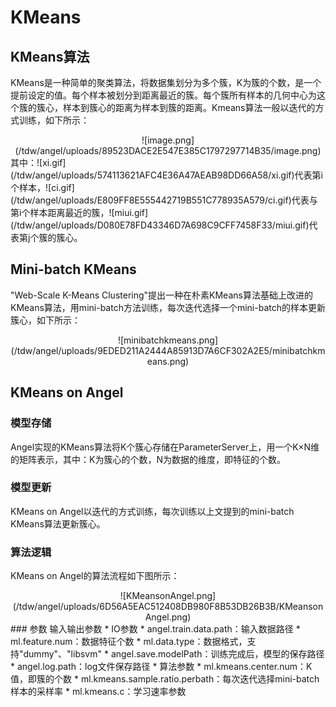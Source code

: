 # KMeans
## KMeans算法
KMeans是一种简单的聚类算法，将数据集划分为多个簇，K为簇的个数，是一个提前设定的值。每个样本被划分到距离最近的簇。每个簇所有样本的几何中心为这个簇的簇心，样本到簇心的距离为样本到簇的距离。Kmeans算法一般以迭代的方式训练，如下所示：
<div align=center>![image.png](/tdw/angel/uploads/89523DACE2E547E385C1797297714B35/image.png)</div>
其中：![xi.gif](/tdw/angel/uploads/574113621AFC4E36A47AEAB98DD66A58/xi.gif)代表第i个样本，![ci.gif](/tdw/angel/uploads/E809FF8E555442719B551C778935A579/ci.gif)代表与第i个样本距离最近的簇，![miui.gif](/tdw/angel/uploads/D080E78FD43346D7A698C9CFF7458F33/miui.gif)代表第j个簇的簇心。


## Mini-batch KMeans
"Web-Scale K-Means Clustering"提出一种在朴素KMeans算法基础上改进的KMeans算法，用mini-batch方法训练，每次迭代选择一个mini-batch的样本更新簇心，如下所示：
<div align=center>![minibatchkmeans.png](/tdw/angel/uploads/9EDED211A2444A85913D7A6CF302A2E5/minibatchkmeans.png)</div>

## KMeans on Angel
### 模型存储
Angel实现的KMeans算法将K个簇心存储在ParameterServer上，用一个K×N维的矩阵表示，其中：K为簇心的个数，N为数据的维度，即特征的个数。
### 模型更新
KMeans on Angel以迭代的方式训练，每次训练以上文提到的mini-batch KMeans算法更新簇心。
### 算法逻辑
KMeans on Angel的算法流程如下图所示：
<div align=center>![KMeansonAngel.png](/tdw/angel/uploads/6D56A5EAC512408DB980F8B53DB26B3B/KMeansonAngel.png)</div>
### 参数
输入输出参数
* IO参数
  * angel.train.data.path：输入数据路径
  * ml.feature.num：数据特征个数
  * ml.data.type：数据格式，支持"dummy"、"libsvm"
  * angel.save.modelPath：训练完成后，模型的保存路径
  * angel.log.path：log文件保存路径
* 算法参数
  * ml.kmeans.center.num：K值，即簇的个数
  * ml.kmeans.sample.ratio.perbath：每次迭代选择mini-batch样本的采样率
  * ml.kmeans.c：学习速率参数
